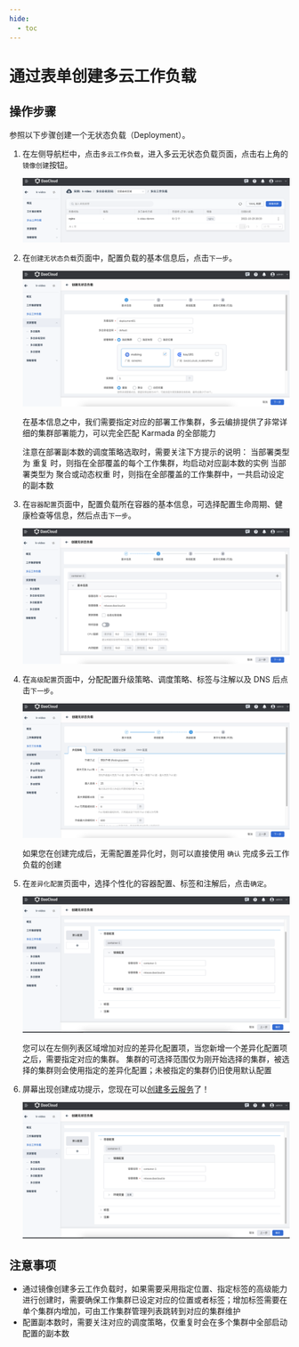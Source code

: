 ```yaml
---
hide:
  - toc
---
```


# 通过表单创建多云工作负载

## 操作步骤

参照以下步骤创建一个无状态负载（Deployment）。

1. 在左侧导航栏中，点击`多云工作负载`，进入多云无状态负载页面，点击右上角的`镜像创建`按钮。

    ![image](../images/deployment01.png)

2. 在`创建无状态负载`页面中，配置负载的基本信息后，点击`下一步`。

    ![image](../images/deployment02.png)

    在基本信息之中，我们需要指定对应的部署工作集群，多云编排提供了非常详细的集群部署能力，可以完全匹配 Karmada 的全部能力

    注意在部署副本数的调度策略选取时，需要关注下方提示的说明：
    当部署类型为 重复 时，则指在全部覆盖的每个工作集群，均启动对应副本数的实例
    当部署类型为 聚合或动态权重 时，则指在全部覆盖的工作集群中，一共启动设定的副本数

3. 在`容器配置`页面中，配置负载所在容器的基本信息，可选择配置生命周期、健康检查等信息，然后点击`下一步`。

    ![image](../images/deployment03.png)

4. 在`高级配置`页面中，分配配置升级策略、调度策略、标签与注解以及 DNS 后点击`下一步`。

    ![image](../images/deployment06.png)

    如果您在创建完成后，无需配置差异化时，则可以直接使用 `确认` 完成多云工作负载的创建

5. 在`差异化配置`页面中，选择个性化的容器配置、标签和注解后，点击`确定`。

    ![image](../images/deployment07.png)

    您可以在左侧列表区域增加对应的差异化配置项，当您新增一个差异化配置项之后，需要指定对应的集群。
    集群的可选择范围仅为刚开始选择的集群，被选择的集群则会使用指定的差异化配置；未被指定的集群仍旧使用默认配置

6. 屏幕出现创建成功提示，您现在可以[创建多云服务](../06resource/service.md)了！

    ![image](../images/deployment07.png)

## 注意事项

- 通过镜像创建多云工作负载时，如果需要采用指定位置、指定标签的高级能力进行创建时，需要确保工作集群已设定对应的位置或者标签；增加标签需要在单个集群内增加，可由工作集群管理列表跳转到对应的集群维护
- 配置副本数时，需要关注对应的调度策略，仅重复时会在多个集群中全部启动配置的副本数
